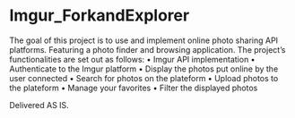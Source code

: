 # Imgur_ForkandExplorer

The goal of this project is to use and implement online photo sharing API platforms.
Featuring a photo finder and browsing application.
The project’s functionalities are set out as follows:
• Imgur API implementation
• Authenticate to the Imgur platform
• Display the photos put online by the user connected
• Search for photos on the plateform
• Upload photos to the plateform
• Manage your favorites
• Filter the displayed photos

Delivered AS IS.
